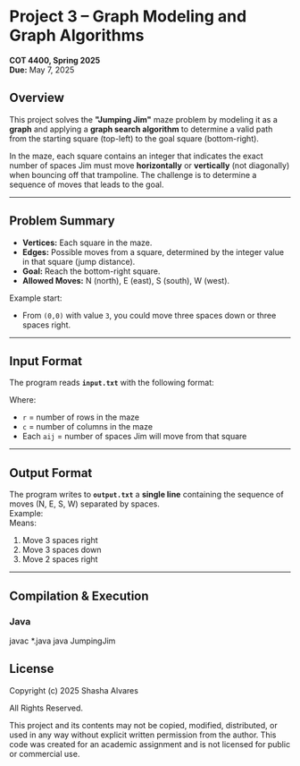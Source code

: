 # Project 3 – Graph Modeling and Graph Algorithms  
**COT 4400, Spring 2025**  
**Due:** May 7, 2025  

## Overview  
This project solves the **"Jumping Jim"** maze problem by modeling it as a **graph** and applying a **graph search algorithm** to determine a valid path from the starting square (top-left) to the goal square (bottom-right).  

In the maze, each square contains an integer that indicates the exact number of spaces Jim must move **horizontally** or **vertically** (not diagonally) when bouncing off that trampoline. The challenge is to determine a sequence of moves that leads to the goal.  

---

## Problem Summary  
- **Vertices:** Each square in the maze.  
- **Edges:** Possible moves from a square, determined by the integer value in that square (jump distance).  
- **Goal:** Reach the bottom-right square.  
- **Allowed Moves:** N (north), E (east), S (south), W (west).  

Example start:  
- From `(0,0)` with value `3`, you could move three spaces down or three spaces right.  

---

## Input Format  
The program reads **`input.txt`** with the following format:  


Where:  
- `r` = number of rows in the maze  
- `c` = number of columns in the maze  
- Each `aij` = number of spaces Jim will move from that square  

---

## Output Format  
The program writes to **`output.txt`** a **single line** containing the sequence of moves (N, E, S, W) separated by spaces.  
Example:  
Means:  
1. Move 3 spaces right  
2. Move 3 spaces down  
3. Move 2 spaces right  

---

## Compilation & Execution  
### **Java**
javac *.java
java JumpingJim

## License 
Copyright (c) 2025 Shasha Alvares

All Rights Reserved.

This project and its contents may not be copied, modified, distributed, or used in any way without explicit written permission from the author. 
This code was created for an academic assignment and is not licensed for public or commercial use.
